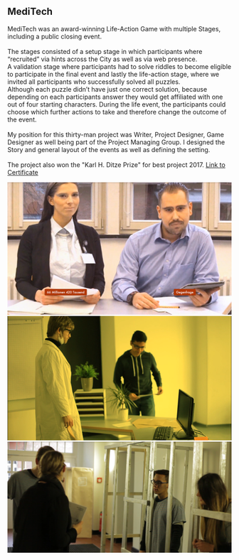 <html>
    <body>
        <div id="projects_content">
            <h2>MediTech</h2>
            <p id="mediTechContent">
                MediTech was an award-winning Life-Action Game with multiple Stages, including a public closing event.<br><br>
                The stages consisted of a setup stage in which participants where “recruited” via hints across the City as well as via web presence. <br>
                A validation stage where participants had to solve riddles to become eligible to participate in the final event and lastly the life-action stage, where we invited all participants who successfully solved all puzzles.<br>
                Although each puzzle didn’t have just one correct solution, because depending on each participants answer they would get affiliated with one out of four starting characters. 
                During the life event, the participants could choose which further actions to take and therefore change the outcome of the event.
                <br><br>
                My position for this thirty-man project was Writer, Project Designer, Game Designer as well being part of the Project Managing Group. I designed the Story and general layout of the events as well as defining the setting.
                <br><br>
                The project also won the "Karl H. Ditze Prize" for best project 2017. 
                <a href="assets/images/DitzePreis.pdf">Link to Certificate</a>
                <br>
                <div id="mediTechImages">
                    <img src="assets/images/MediTech/1.png" alt="interviewMediTech">
                    <img src="assets/images/MediTech/2.PNG" alt="sceneMediTech">
                    <img src="assets/images/MediTech/3.PNG" alt="gameMediTech">
                </div>
            </p>
        </div>
    </body>
</html>

